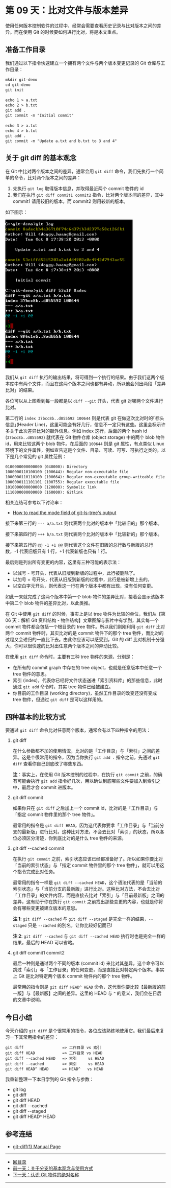 # 第 09 天：比对文件与版本差异

使用任何版本控制软件的过程中，经常会需要查看历史记录与比对版本之间的差异。而在使用 Git 的时候要如何进行比对，将是本文重点。

## 准备工作目录

我们通过以下指令快速建立一个拥有两个文件与两个版本变更记录的 Git 仓库与工作目录：

```
mkdir git-demo
cd git-demo
git init

echo 1 > a.txt
echo 2 > b.txt
git add .
git commit -m "Initial commit"

echo 3 > a.txt
echo 4 > b.txt
git add .
git commit -m "Update a.txt and b.txt to 3 and 4"
```

## 关于 git diff 的基本观念

在 Git 中比对两个版本之间的差异，通常会用 `git diff` 命令，我们先执行一个简单的命令，比对两个版本之间的差异：

1. 先执行 `git log` 取得版本信息，并取得最近两个 commit 物件的 id
2. 我们在执行 `git diff commit1 commit2` 指令，比对两个版本间的差异，其中 commit1 请用较旧的版本，而 commit2 则用较新的版本。

如下图示：

![image](figures/09/01.png)

我们从 `git diff` 执行的输出结果，将可得到一个执行的结果。由于我们这两个版本库中有两个文件，而且在这两个版本之间也都有异动，所以他会列出两段「差异比对」的结果。

各位可以从上图看到每一段都是以 `diff --git` 开头，代表 git 对哪两个文件进行比对。

第二行的 `index 37bcc8b..d855592 100644` 则是代表 git 在做这次比对时的｢标头信息｣(Header Line)，这里可能会有好几行，信息不一定只有这些。这里会标示许多关于此次差异比对的额外信息。例如 index 这行，后面的两个 hash id (`37bcc8b..d855592`) 就代表在 Git 物件仓库 (object storage) 中的两个 blob 物件 id，用来比较这两个 blob 物件。在后面的 `100644` 则是 git 属性，有点类似 Linux 环境下的文件属性，例如宣告这是个文件、目录、可读、可写、可执行之类的。以下是几个常见的 git 属性范例：

```
0100000000000000 (040000): Directory
1000000110100100 (100644): Regular non-executable file
1000000110110100 (100664): Regular non-executable group-writeable file
1000000111101101 (100755): Regular executable file
1010000000000000 (120000): Symbolic link
1110000000000000 (160000): Gitlink
```

相关连结可参考以下讨论串：

* [How to read the mode field of git-ls-tree's output](https://stackoverflow.com/questions/737673/how-to-read-the-mode-field-of-git-ls-trees-output)

接下来第三行的 `--- a/a.txt` 则代表两个比对的版本中「比较旧的」那个版本。

接下来第四行的 `+++ b/a.txt` 则代表两个比对的版本中「比较新的」那个版本。

接下来第五行的 `@@ -1 +1 @@` 则代表这个文件在旧版的总行数与新版的总行数，-1 代表旧版只有 1 行，+1 代表新版也只有 1 行。

最后则是列出所有变更的内容，这里有三种可能的表示法：

* 以減号 - 号开头，代表从旧版到新版的过程中，此行被删除了。
* 以加号 + 号开头，代表从旧版到新版的过程中，此行是被新增上去的。
* 以空白字元开头，则代表这一行在两个版本中都有出现，没有任何变更。

如此一来就完成了这两个版本中第一个 blob 物件的差异比对，接着会显示该版本中第二个 blob 物件的差异比对，以此类推。

在 Git 中使用 `git diff` 的时候，事实上是以 tree 物件为比较的单位，我们从【第 06 天：解析 Git 资料结构 - 物件结构】文章图解与影片中有学到，其实每一个 commit 物件都会包括一个根目录的 tree 物件。所以我们刚刚利用 `git diff` 比对两个 commit 物件时，其实比对的是 commit 物件下的那个 tree 物件，而比对的过程又会递归的一直比下去。由此你应该可以感受到，Git 的 diff 比对机制十分强大，你可以很快速的比对出任意两个版本之间的异动比较。

在使用 `git diff` 命令时，主要有三种 tree 物件的来源，分別是：

* 在所有的 commit graph 中存在的 tree object，也就是任意版本中任意一个 tree 物件的意思。
* 索引 (index)，代表你已经将文件状态送进「索引资料库」的那些信息，此时通过 `git add` 命令时，其实 tree 物件已经被建立。
* 你目前的工作目录 (working directory)，虽然工作目录的改变还没有变成 tree 物件，但通过 `git diff` 是可以这样用的。

## 四种基本的比较方式

要通过 `git diff` 命令比对任意两个版本，通常会有以下四种指令的用法：

1. git diff

   在什么参数都不加的使用情況，比对的是「工作目录」与「索引」之间的差异。这是个很常用的指令，因为当你执行 `git add .` 指令之前，先通过 `git diff` 查看你自己到底改了哪些东西。

   **注**：事实上，在使用 Git 版本控制的过程中，在执行 `git commit` 之前，的确有可能会执行 `git add` 指令好几次，用以确认到底哪些文件要加入到索引之中，最后才会 commit 进版本。

2. git diff commit

   如果你只在 `git diff` 之后加上一个 commit id，比对的是「工作目录」与「指定 commit 物件里的那个 tree 物件」。

   最常用的指令是 `git diff HEAD`，因为这代表你要拿「工作目录」与「当前分支的最新版」进行比对。这种比对方法，不会去比对「索引」的状态，所以各位必须区分清楚，你到底比对的是什么 tree 物件的来源。

3. git diff --cached commit

   在执行 `git commit` 之前，索引状态应该已经都准备好了。所以如果你要比对「当前的索引状态」与「指定 commit 物件里的那个 tree 物件」，就可以用这个指令完成比对任务。

   最常用的指令一样是 `git diff --cached HEAD`，这个语法代表的是「当前的索引状态」与「当前分支的最新版」进行比对。这种比对方法，不会去比对「工作目录」的文件内容，而是直接去比对「索引」与「目前最新版」之间的差异，这有助于你在执行 `git commit` 之前找出那些变更的内容，也就是你将会有哪些变更被建立版本的意思。

   **注 1**: `git diff --cached` 与 `git diff --staged` 是完全一样的结果，`--staged` 只是 `--cached` 的別名，让你比较好记而已!

   **注 2**: `git diff --cached` 与 `git diff --cached HEAD` 执行时也是完全一样的结果，最后的 HEAD 可以省略。

4. git diff commit1 commit2

   最后一种则是通过两个不同的版本 (commit id) 来比对其差异，这个命令可以跳过「索引」与「工作目录」的任何变更，而是直接比对特定两个版本。事实上 Git 是比对特定两个版本 commit 物件内的那个 tree 物件。

   最常用的指令则是 `git diff HEAD^ HEAD` 命令，这代表你要比较【最新版的前一版】与【最新版】之间的差异。这里的 HEAD 与 ^ 的意义，我们会在日后的文章中说明。

## 今日小结

今天介绍的 `git diff` 是个很常用的指令，各位应该熟练地使用它。我们最后来复习一下其常用指令的差异：

```
git diff                 => 工作目录 vs 索引
git diff HEAD            => 工作目录 vs HEAD
git diff --cached HEAD   => 索引     vs HEAD
git diff --cached        => 索引     vs HEAD
git diff HEAD^ HEAD	     => HEAD^   vs HEAD
```

我重新整理一下本日学到的 Git 指令与参数：

* git log
* git diff
* git diff HEAD
* git diff --cached
* git diff --staged
* git diff HEAD^ HEAD

## 参考连结

* [git-diff(1) Manual Page](https://www.kernel.org/pub/software/scm/git/docs/git-diff.html)

---

* [回目录](README.md)
* [前一天：关于分支的基本观念与使用方式](08.md)
* [下一天：认识 Git 物件的绝对名称](10.md)

---
